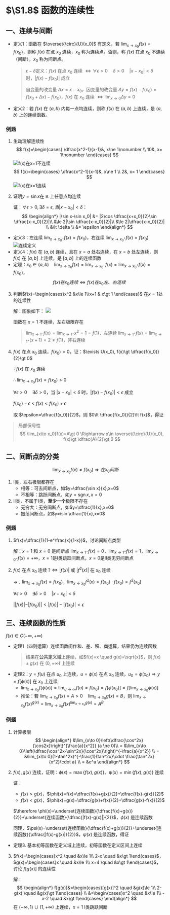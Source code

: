 # $\S1.8$ 函数的连续性
## 一、连续与间断
* 定义1：函数在 $\overset{\circ}{U}(x_0)$ 有定义，若 $\displaystyle \lim_{x\to x_0}f(x)=f(x_0)$，则称 $f(x)$ 在点 $x_0$ 连续，$x_0$ 称为连续点。否则，称 $f(x)$ 在点 $x_0$ 不连续（间断），$x_0$ 称为间断点。
	> $\epsilon - \delta$定义：$f(x)$ 在点 $x_0$ 连续 $\Leftrightarrow \forall \epsilon \gt 0 \quad \delta \gt 0 \quad |x-x_0|\lt \delta$时，$|f(x)-f(x_0)|$ 成立
	>
	> 自变量的改变量 $\Delta x=x-x_0$，因变量的改变量 $\Delta y=f(x)-f(x_0)=f(x_0+\Delta x)-f(x_0)$，$f(x)$ 在 $x_0$ 连续 $\displaystyle \Leftrightarrow \lim_{x \to 0}\Delta y = 0$
* 定义2：若 $f(x)$ 在 $(a,b)$ 内每一点均连续，则称 $f(x)$ 在 $(a,b)$ 上连续，是 $(a,b)$ 上的连续函数。

### 例题
1. 生动理解连续性
    $$
    	f(x)=\begin{cases}
    	\dfrac{x^2-1}{x-1}&, x\ne 1\nonumber \\
    	10&, x= 1\nonumber
    	\end{cases}
    $$
    ![f(x)在x=1不连续](../assets/1/continuity1.png)
    $$
      f(x)=\begin{cases}
      \dfrac{x^2-1}{x-1}&, x\ne 1 \\
      2&, x= 1
      \end{cases}
    $$
    ![f(x)在x=1连续](../assets/1/continuity2.png)

2. 证明$y=\sin x$在 $\mathbb{R}$ 上任意点均连续

    证：$\forall \epsilon \gt 0, \exists \delta = \epsilon, 当|x-x_0|\lt \delta$：
    $$
    \begin{align*}
     |\sin x-\sin x_0| &= |2\cos \dfrac{x+x_0}{2}\sin \dfrac{x-x_0}{2}|\\
     &\le 2|\sin \dfrac{x-x_0}{2}|\\
     &\le 2|\dfrac{x-x_0}{2}| \\
     &\lt \delta \\
     &= \epsilon
    \end{align*}
    $$

* 定义3：左连续 $\displaystyle \lim_{x\to x_0^-}f(x)=f(x_0)$，右连续 $\displaystyle \lim_{x\to x_0^+}f(x)=f(x_0)$
   ![连续定义](../assets/1/continuity3.png)
* 定义4：$f(x)$ 在 $(a,b)$ 连续，且在 $x=a$ 处右连续，在 $x=b$ 处左连续，则 $f(x)$ 在 $[a,b]$ 上连续，是 $[a,b]$ 上的连续函数
* 定理：$\displaystyle x_0\in (a,b) \quad \lim_{x\to x_0}f(x)=\lim_{x\to x_0^-}f(x)=\lim_{x\to x_0^+}f(x)=f(x_0)$，
$$
f(x)在x_0连续 \Leftrightarrow f(x)在x_0左、右连续
$$

3. 判断$f(x)=\begin{cases}x^2 &x\le 1\\x+1 & x\gt 1 \end{cases}$ 在$x=1$处的连续性

    解：图象如下：
    ![](../assets/1/continuity4.png)

    函数在 $x=1$ 不连续，左右极限存在
    > $\displaystyle \lim_{x\to 1^-}f(x)=\lim_{x\to 1^-}x^2=1=f(1)$，左连续
    > $\displaystyle \lim_{x\to 1^+}f(x)=\lim_{x\to 1^+}(x+1)=2\ne f(1)$，非右连续

4. $f(x)$ 在点 $x_0$ 连续，$f(x_0)\gt 0$，证：$\exists U(x_0), f(x)\gt \dfrac{f(x_0)}{2}\gt 0$

    $\because f(x)$ 在 $x_0$ 连续

    $\therefore \displaystyle \lim_{x\to x_0}f(x)=f(x_0)\gt 0$

    $\forall \epsilon \gt 0 \quad \exists \delta \gt 0$，当 $|x-x_0|\lt \delta$ 时，$|f(x)-f(x_0)|\lt \epsilon$ 成立

    $f(x_0)-\epsilon \lt f(x) \lt f(x_0)+\epsilon$

    取 $\epsilon=\dfrac{f(x_0)}{2}$，则 $0\lt \dfrac{f(x_0)}{2}\lt f(x)$，得证

> 局部保号性
> $$
   \lim_{x\to x_0}f(x)=A\gt 0 \Rightarrow x\in \overset{\circ}{U}(x_0), f(x)\gt \dfrac{A}{2}\gt 0
> $$
## 二、间断点的分类
$$
\lim_{x\to x_0}f(x)\ne f(x_0)\Rightarrow 在x_0间断
$$
1. I类，左右极限都存在
	* 相等：可去间断点，如$y=\dfrac{\sin x}{x},x=0$
	* 不相等：跳跃间断点，如$y=\operatorname{sgn} x,x=0$
2. II类，不属于I类，**至少一个**极限不存在
	* 无穷大：无穷间断点，如$y=\dfrac{1}{x},x=0$
	* 振荡间断点，如$y=\sin \dfrac{1}{x},x=0$

### 例题
1. $f(x)=\dfrac{1}{1-e^\frac{x}{1-x}}$，讨论间断点类型

    解：$x=1$ 和 $x=0$ 是间断点
    $\displaystyle \lim_{x\to 1^-}f(x)=0$，$\displaystyle \lim_{x\to 1^+}f(x)=1$，$\displaystyle \lim_{x\to 0^-}f(x)=+\infty$，$x=1$是I类跳跃间断点，$x=0$是II类无穷间断点

2. $f(x)$ 在点 $x_0$ 连续 $?\Leftrightarrow |f(x)|$ 或 $|f^2(x)|$ 在 $x_0$ 连续

    $\Rightarrow$：$\displaystyle \lim_{x\to x_0}f(x)=f(x_0)$，$\displaystyle \lim_{x\to x_0}f^2(x)=f(x_0)\cdot f(x_0)=f^2(x_0)$

    $\forall \epsilon \gt 0 \quad \exists \delta \gt 0 \quad |x-x_0|\lt \delta$

    $||f(x)|-|f(x_0)||\lt |f(x)|-|f(x_0)| \lt \epsilon$

## 三、连续函数的性质
$f(x)\in C(-\infty, +\infty)$

* 定理1（四则运算）连续函数间作和、差、积、商运算，结果仍为连续函数
	> 结果在**公共定义域**上连续，如$f(x)=x \quad g(x)=\sqrt{x}$，则 $f(x)\pm g(x)$ 在 $(0,+\infty)$ 上连续
* 定理2：$y=f(u)$ 在点 $u_0$ 上连续，$u=\phi(x)$ 在点 $x_0$ 连续，$u_0=\phi (x_0) \Rightarrow y=f[\phi (x)]$ 在 $x_0$ 上连续
	* $\displaystyle \lim_{x\to x_0}f[\phi (x)]=\lim_{u \to \infty}f(u)=f(u_0)=f[\phi(x_0)]=f[\lim_{x\to x_0}\phi(x)]$
	* 推论：若 $\displaystyle \lim_{x\to x_0}f(x)=A\gt 0 \quad \lim_{x\to x_0}g(x)=B$，则 $\displaystyle \lim_{x\to x_0}f(x)^{g(x)}=\lim_{x\to x_0}f(x)^{\lim_{x\to x_0}g(x)}=A^B$

### 例题
1. 计算极限
    $$
       \begin{align*}
       &\lim_{x\to 0}\left(\dfrac{\cos^2x}{\cos2x}\right)^{\frac{a}{x^2}}  (a \ne 0)\\
       = &\lim_{x\to 0}\left(\dfrac{\cos^2x-\sin^2x}{\cos^2x}\right)^{-\frac{a}{x^2}} \\
       = &\lim_{x\to 0}(1-\tan^2x)^{-\frac{1}{tan^2x}\cdot \frac{\tan^2x}{x^2}\cdot a} \\
       = &e^a
       \end{align*}
    $$

2. $f(x),g(x)$ 连续，证明：$\phi(x)=\max\{f(x),g(x)\}$、$\psi(x)=\min\{f(x),g(x)\}$ 连续

    证：
    * $f(x)\gt g(x)$，$\phi(x)=f(x)=\dfrac{f(x)+g(x)}{2}+\dfrac{f(x)-g(x)}{2}$
    * $f(x)\lt g(x)$，$\phi(x)=g(x)=\dfrac{g(x)+f(x)}{2}+\dfrac{g(x)-f(x)}{2}$

    $\therefore \phi(x)=\underset{连续函数}{\dfrac{f(x)+g(x)}{2}}+\underset{连续函数}{\dfrac{|f(x)-g(x)|}{2}}$，$\phi(x)$ 是连续函数

    同理，$\psi(x)=\underset{连续函数}{\dfrac{f(x)+g(x)}{2}}+\underset{连续函数}{\dfrac{|f(x)-g(x)|}{2}}$，$\psi(x)$ 是连续函数，得证

* 定理3. 基本初等函数在定义域上连续，初等函数在定义区间上连续

3. $f(x)=\begin{cases}x^2 \quad &x\le 1\\ 2-x \quad &x\gt 1\end{cases}$，$g(x)=\begin{cases}x \quad &x\le 1\\ x+4 \quad &x\gt 1\end{cases}$，讨论 $f[g(x)]$ 的连续性

    解：
    $$
       \begin{align*}
       f[g(x)]&=\begin{cases}[g(x)]^2 \quad &g(x)\le 1\\ 2-g(x) \quad &g(x)\gt 1\end{cases} \\
       &=\begin{cases}x^2 \quad &x\le 1\\ -x-2 \quad &x\gt 1\end{cases}
       \end{align*}
    $$
    在 $(-\infty, 1)\cup (1,+\infty)$ 上连续，$x=1$ I类跳跃间断
